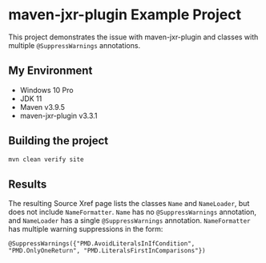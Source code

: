 # maven-jxr-plugin Example Project

This project demonstrates the issue with maven-jxr-plugin and classes with
multiple `@SuppressWarnings` annotations.

## My Environment

* Windows 10 Pro
* JDK 11
* Maven v3.9.5
* maven-jxr-plugin v3.3.1

## Building the project

```bash
mvn clean verify site
```
## Results

The resulting Source Xref page lists the classes `Name` and `NameLoader`,
but does not include `NameFormatter`. `Name` has no `@SuppressWarnings`
annotation, and `NameLoader` has a single `@SuppressWarnings` annotation.
`NameFormatter` has multiple warning suppressions in the form:
```agsl
@SuppressWarnings({"PMD.AvoidLiteralsInIfCondition", "PMD.OnlyOneReturn", "PMD.LiteralsFirstInComparisons"})
```
